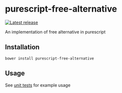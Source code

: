 # purescript-free-alternative

[![Latest release](http://img.shields.io/github/release/Risto-Stevcev/purescript-free-alternative.svg)](https://github.com/Risto-Stevcev/purescript-free-alternative/releases)


An implementation of free alternative in purescript


## Installation

`bower install purescript-free-alternative`


## Usage

See [unit tests][1] for example usage


[1]: https://github.com/Risto-Stevcev/purescript-free-alternative/blob/master/test/Control/Alternative/Free.purs
